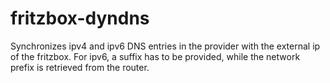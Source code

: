 # fritzbox-dyndns

Synchronizes ipv4 and ipv6 DNS entries in the provider with the external ip of the fritzbox. For ipv6, a suffix has to be provided, while the network prefix is retrieved from the router.